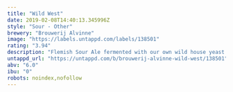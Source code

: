 ```yaml
---
title: "Wild West"
date: 2019-02-08T14:40:13.345996Z
style: "Sour - Other"
brewery: "Brouwerij Alvinne"
image: "https://labels.untappd.com/labels/138501"
rating: "3.94"
description: "Flemish Sour Ale fermented with our own wild house yeast strain 'Morpheus'. Aged in red wine barrels for six to eight months. Discover the mildly sour taste of lactic acid produced by the Morpheus yeast. Barrel aged version of Omega."
untappd_url: "https://untappd.com/b/brouwerij-alvinne-wild-west/138501"
abv: "6.0"
ibu: "0"
robots: noindex,nofollow
---
```


